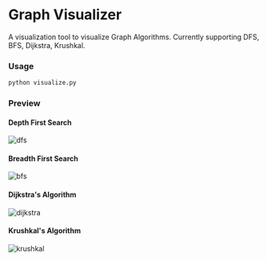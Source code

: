 # Graph Visualizer
A visualization tool to visualize Graph Algorithms.
Currently supporting DFS, BFS, Dijkstra, Krushkal.

### Usage
```bash
python visualize.py
```
### Preview
#### Depth First Search
![dfs](https://user-images.githubusercontent.com/74947404/125050352-846c5680-e0bf-11eb-823a-05b07a025a9e.gif?s=20)


#### Breadth First Search
![bfs](https://user-images.githubusercontent.com/74947404/125050403-8cc49180-e0bf-11eb-9182-b1d93a4239b4.gif)


#### Dijkstra's Algorithm
![dijkstra](https://user-images.githubusercontent.com/74947404/125050452-951ccc80-e0bf-11eb-8eb8-79900b151b5f.gif)



#### Krushkal's Algorithm
![krushkal](https://user-images.githubusercontent.com/74947404/125050550-acf45080-e0bf-11eb-824e-9ac7b6ece20b.gif)




